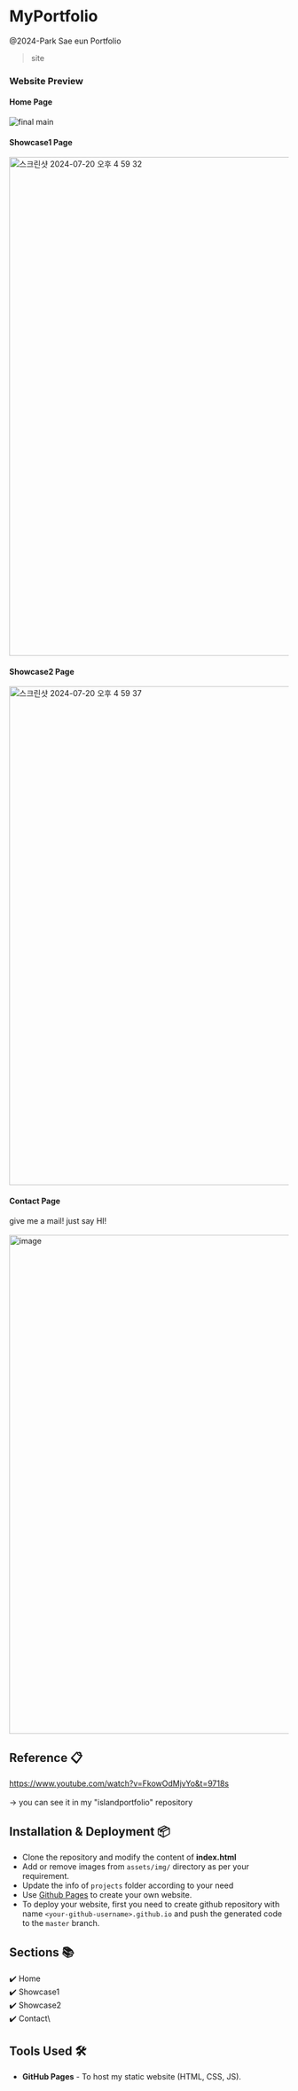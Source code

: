 # MyPortfolio
@2024-Park Sae eun Portfolio
> site

### Website Preview
#### Home Page
![final main](https://github.com/user-attachments/assets/502f8b81-9b46-49e7-bb54-75fd5c414b64)

#### Showcase1 Page
<img width="900" alt="스크린샷 2024-07-20 오후 4 59 32" src="https://github.com/user-attachments/assets/bffb4def-789a-4371-a470-81798c742285">

#### Showcase2 Page
<img width="900" alt="스크린샷 2024-07-20 오후 4 59 37" src="https://github.com/user-attachments/assets/842d53c1-f807-4960-91b8-3404e5af6dfe">


#### Contact Page
give me a mail! just say HI!
<br></br>
<img width="900" alt="image" src="https://github.com/user-attachments/assets/3dc29b7b-e88d-45b8-9d1f-1741731c6648">


## Reference 📋
https://www.youtube.com/watch?v=FkowOdMjvYo&t=9718s
<br></br>
→ you can see it in my "islandportfolio" repository

## Installation & Deployment 📦
- Clone the repository and modify the content of <b>index.html</b> 
- Add or remove images from `assets/img/` directory as per your requirement.
- Update the info of `projects` folder according to your need
- Use [Github Pages](https://create-react-app.dev/docs/deployment/#github-pages) to create your own website.
- To deploy your website, first you need to create github repository with name `<your-github-username>.github.io` and push the generated code to the `master` branch.

## Sections 📚
✔️ Home\
✔️ Showcase1\
✔️ Showcase2\
✔️ Contact\

## Tools Used 🛠️
* <b>GitHub Pages</b> - To host my static website (HTML, CSS, JS).
